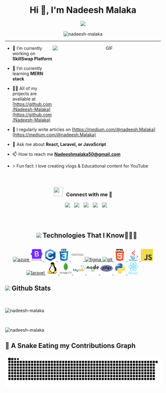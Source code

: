 <h1 align="center">Hi 👋, I'm Nadeesh Malaka</h1>
<p align="center">
  <a href="https://github.com/DenverCoder1/readme-typing-svg">
    <img src="https://readme-typing-svg.herokuapp.com?font=Times+New+Roman&color=%23C8BE25&size=25&center=true&vCenter=true&width=600&height=100&lines=Software+Developer+%40Uva+Wellassa+University;ICT+Undergraduate;Competitive+Programmer;Tech+Enthusiast;Always+learning+new+things">
  </a>
  <p align="center"> <img src="https://komarev.com/ghpvc/?username=nadeesh-malaka&label=Profile%20views&color=0e75b6&style=flat" alt="nadeesh-malaka" /> </p>
</p>

---
<a target="_blank" align="center">
  <img align="right" top="500" height="250" width="350" alt="GIF" src="https://media.giphy.com/media/SWoSkN6DxTszqIKEqv/giphy.gif">
</a>

- 🔭 I’m currently working on **SkillSwap Platform**

- 🌱 I’m currently learning **MERN stack**

- 👨‍💻 All of my projects are available at [https://github.com/Nadeesh-Malaka](https://github.com/Nadeesh-Malaka)

- 📝 I regularly write articles on [https://medium.com/@nadeesh.Malaka](https://medium.com/@nadeesh.Malaka)

- 💬 Ask me about **React, Laravel, or JavaScript**

- 📫 How to reach me **Nadeeshmalaka50@gmail.com**

- ⚡ Fun fact: I love creating vlogs & Educational content for YouTube
 
<br>


<h3 align="center" > <img src="https://media.giphy.com/media/iY8CRBdQXODJSCERIr/giphy.gif" width="30" height="30" style="margin-right: 10px;">Connect with me 🤝 </h3>

<p align="center">

<div align="center" class="icons-social" style="margin-left: 10px;">
    <a style="margin-left: 10px;" target="_blank" href="https://linkedin.com/in/nadeesh-chathuranga/">
        <img src="https://img.icons8.com/doodle/40/000000/linkedin--v2.png"></a>
    <a style="margin-left: 10px;" target="_blank" href="https://github.com/Nadeesh-Malaka">
        <img src="https://img.icons8.com/doodle/40/000000/github--v1.png"></a>
    <a style="margin-left: 10px;" target="_blank" href="https://medium.com/@nadeesh.malaka">
        <img src="https://img.icons8.com/ios-filled/50/000000/medium-monogram.png"></a>
    <a style="margin-left: 10px;" target="_blank" href="https://www.youtube.com/@NadeeshCreation">
        <img src="https://img.icons8.com/doodle/1x/youtube--v2.png"></a>
    <a style="margin-left: 10px;" target="_blank" href="https://www.facebook.com/nadeesh.malaka">
        <img src="https://img.icons8.com/doodle/40/000000/facebook-new.png"></a>
</div>
</p>

<br>

<div id="user-content-toc">
  <ul align="center">
    <summary><h2 style="display: inline-block"><img src = "https://media2.giphy.com/media/QssGEmpkyEOhBCb7e1/giphy.gif?cid=ecf05e47a0n3gi1bfqntqmob8g9aid1oyj2wr3ds3mg700bl&rid=giphy.gif" width = 32px> Technologies That I Know👨🏻‍💻</h2></summary>
  </ul>

</div>

<p align="center"> <a href="https://azure.microsoft.com/en-in/" target="_blank" rel="noreferrer"> <img src="https://www.vectorlogo.zone/logos/microsoft_azure/microsoft_azure-icon.svg" alt="azure" width="40" height="40"/> </a> <a href="https://getbootstrap.com" target="_blank" rel="noreferrer"> <img src="https://raw.githubusercontent.com/devicons/devicon/master/icons/bootstrap/bootstrap-plain-wordmark.svg" alt="bootstrap" width="40" height="40"/> </a> <a href="https://www.cprogramming.com/" target="_blank" rel="noreferrer"> <img src="https://raw.githubusercontent.com/devicons/devicon/master/icons/c/c-original.svg" alt="c" width="40" height="40"/> </a> <a href="https://www.w3schools.com/css/" target="_blank" rel="noreferrer"> <img src="https://raw.githubusercontent.com/devicons/devicon/master/icons/css3/css3-original-wordmark.svg" alt="css3" width="40" height="40"/> </a> <a href="https://expressjs.com" target="_blank" rel="noreferrer"> <img src="https://raw.githubusercontent.com/devicons/devicon/master/icons/express/express-original-wordmark.svg" alt="express" width="40" height="40"/> </a> <a href="https://www.figma.com/" target="_blank" rel="noreferrer"> <img src="https://www.vectorlogo.zone/logos/figma/figma-icon.svg" alt="figma" width="40" height="40"/> </a> <a href="https://git-scm.com/" target="_blank" rel="noreferrer"> <img src="https://www.vectorlogo.zone/logos/git-scm/git-scm-icon.svg" alt="git" width="40" height="40"/> </a> <a href="https://www.w3.org/html/" target="_blank" rel="noreferrer"> <img src="https://raw.githubusercontent.com/devicons/devicon/master/icons/html5/html5-original-wordmark.svg" alt="html5" width="40" height="40"/> </a> <a href="https://www.java.com" target="_blank" rel="noreferrer"> <img src="https://raw.githubusercontent.com/devicons/devicon/master/icons/java/java-original.svg" alt="java" width="40" height="40"/> </a> <a href="https://developer.mozilla.org/en-US/docs/Web/JavaScript" target="_blank" rel="noreferrer"> <img src="https://raw.githubusercontent.com/devicons/devicon/master/icons/javascript/javascript-original.svg" alt="javascript" width="40" height="40"/> </a> <a href="https://laravel.com/" target="_blank" rel="noreferrer">  <img src="https://www.vectorlogo.zone/logos/laravel/laravel-icon.svg" alt="laravel" width="40" height="40"/> <!-- Alternative Laravel logo --></a> <a href="https://www.linux.org/" target="_blank" rel="noreferrer"> <img src="https://raw.githubusercontent.com/devicons/devicon/master/icons/linux/linux-original.svg" alt="linux" width="40" height="40"/> </a> <a href="https://www.mongodb.com/" target="_blank" rel="noreferrer"> <img src="https://raw.githubusercontent.com/devicons/devicon/master/icons/mongodb/mongodb-original-wordmark.svg" alt="mongodb" width="40" height="40"/> </a> <a href="https://www.mysql.com/" target="_blank" rel="noreferrer"> <img src="https://raw.githubusercontent.com/devicons/devicon/master/icons/mysql/mysql-original-wordmark.svg" alt="mysql" width="40" height="40"/> </a> <a href="https://nodejs.org" target="_blank" rel="noreferrer"> <img src="https://raw.githubusercontent.com/devicons/devicon/master/icons/nodejs/nodejs-original-wordmark.svg" alt="nodejs" width="40" height="40"/> </a> <a href="https://www.php.net" target="_blank" rel="noreferrer"> <img src="https://raw.githubusercontent.com/devicons/devicon/master/icons/php/php-original.svg" alt="php" width="40" height="40"/> </a> <a href="https://www.python.org" target="_blank" rel="noreferrer"> <img src="https://raw.githubusercontent.com/devicons/devicon/master/icons/python/python-original.svg" alt="python" width="40" height="40"/> </a> <a href="https://reactjs.org/" target="_blank" rel="noreferrer"> <img src="https://raw.githubusercontent.com/devicons/devicon/master/icons/react/react-original-wordmark.svg" alt="react" width="40" height="40"/> </a> </p>



<p></p>

## <img src="https://media.giphy.com/media/iY8CRBdQXODJSCERIr/giphy.gif" width="35"><b> Github Stats </b>
<br>

<p>
  <img align="center"
    src="https://github-readme-stats.vercel.app/api/top-langs?username=nadeesh-malaka&show_icons=true&locale=en&bg_color=0d1117&text_color=ffffff&layout=compact"
    alt="nadeesh-malaka" />
</p>

<br>

<!-- Streak Stats with custom background and text colors -->
<p>
  <img align="center" 
    src="https://github-readme-streak-stats.herokuapp.com/?user=nadeesh-malaka&theme=dark&background=0d1117&stroke=ffffff&ring=ffcc00"
    alt="nadeesh-malaka" />
</p>


</p>

## 🐍 A Snake Eating my Contributions Graph
	
<p align = "center">
	<img src = "https://github.com/7oSkaaa/7oSkaaa/blob/output/github-contribution-grid-snake.svg?" alt = "Snake Game"/>
</p>



